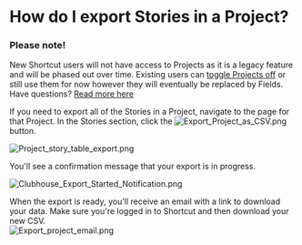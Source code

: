 # How do I export Stories in a Project?

### Please note!

New Shortcut users will not have access to Projects as it is a legacy feature and will be phased out over time. Existing users can [toggle Projects off](https://app.shortcut.com/settings/projects/) or still use them for now however they will eventually be replaced by Fields. Have questions? [Read more here](https://help.shortcut.com/hc/en-us/articles/205702359#h_01G1PNENCKGCSPXFDYDKM8V6TJ)

If you need to export all of the Stories in a Project, navigate to the page for that Project. In the Stories section, click the ![Export\_Project\_as\_CSV.png](https://help.shortcut.com/hc/article_attachments/7211687475604/Export_Project_as_CSV.png) button.

![Project\_story\_table\_export.png](https://help.shortcut.com/hc/article_attachments/7211687338004/Project_story_table_export.png)

You'll see a confirmation message that your export is in progress.

![Clubhouse\_Export\_Started\_Notification.png](https://help.shortcut.com/hc/article_attachments/360018100592/Clubhouse_Export_Started_Notification.png)

When the export is ready, you'll receive an email with a link to download your data. Make sure you're logged in to Shortcut and then download your new CSV.\
![Export\_project\_email.png](https://help.shortcut.com/hc/article_attachments/7211666466452/Export_project_email.png)
